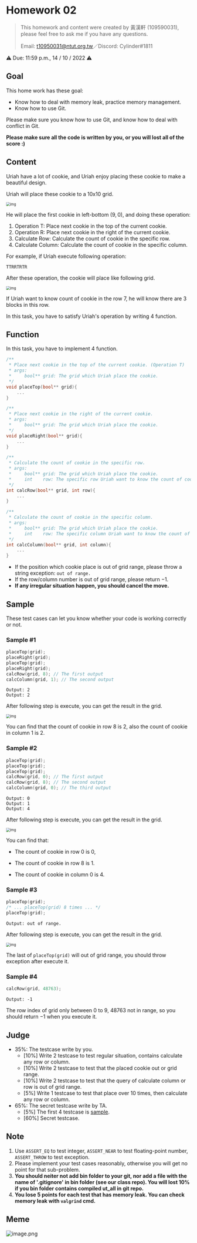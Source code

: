 # Homework 02

> This homework and content were created by 黃漢軒 (109590031), please feel free to ask me if you have any questions.
>
> Email: [t10950031@ntut.org.tw](mailto:t10950031@ntut.org.tw)／Discord: Cylinder#1811

⚠️ Due: 11:59 p.m., 14 / 10 / 2022 ⚠️



## Goal

This home work has these goal:

- Know how to deal with memory leak, practice memory management.
- Know how to use Git.

Please make sure you know how to use Git, and know how to deal with conflict in Git.

**Please make sure all the code is written by you, or you will lost all of the score :)**



## Content

Uriah have a lot of cookie, and Uriah enjoy placing these cookie to make a beautiful design.

Uriah will place these cookie to a 10x10 grid.

<img src="https://cdn.discordapp.com/attachments/989547753606631486/1012340811716886619/unknown.png" alt="img" style="zoom:67%;" />

He will place the first cookie in left-bottom $`(9, 0)`$, and doing these operation:

1. Operation T: Place next cookie in the top of the current cookie.
2. Operation R: Place next cookie in the right of the current cookie.
3. Calculate Row: Calculate the count of cookie in the specific row.
4. Calculate Column: Calculate the count of cookie in the specific column.



For example, if Uriah execute following operation: 

```
TTRRTRTR
```

After these operation, the cookie will place like following grid.

<img src="https://cdn.discordapp.com/attachments/989547753606631486/1012371505516118057/unknown.png" alt="img" style="zoom:67%;" />



If Uriah want to know count of cookie in the row $`7`$, he will know there are $`3`$ blocks in this row.

In this task, you have to satisfy Uriah's operation by writing $`4`$ function.



## Function

In this task, you have to implement 4 function.

```c++
/**
 * Place next cookie in the top of the current cookie. (Operation T)
 * args:
 *     bool** grid: The grid which Uriah place the cookie.
 */
void placeTop(bool** grid){
    ...
}
```

```c++
/**
 * Place next cookie in the right of the current cookie.
 * args:
 *     bool** grid: The grid which Uriah place the cookie.
 */
void placeRight(bool** grid){
    ...
}
```

```c++
/**
 * Calculate the count of cookie in the specific row.
 * args:
 *     bool** grid: The grid which Uriah place the cookie.
 *     int    row: The specific row Uriah want to know the count of cookie.
 */
int calcRow(bool** grid, int row){
    ...
}
```

```c++
/**
 * Calculate the count of cookie in the specific column.
 * args:
 *     bool** grid: The grid which Uriah place the cookie.
 *     int    row: The specific column Uriah want to know the count of cookie.
 */
int calcColumn(bool** grid, int column){
    ...
}
```

- If the position which cookie place is out of grid range, please throw a string exception: `out of range.`
- If the row/column number is out of grid range, please return $`-1`$.
- **If any irregular situation happen, you should cancel the move.**



## Sample

These test cases can let you know whether your code is working correctly or not.

### Sample #1

```c++
placeTop(grid);
placeRight(grid);
placeTop(grid);
placeRight(grid);
calcRow(grid, 8); // The first output
calcColumn(grid, 1); // The second output
```

```
Output: 2
Output: 2
```

After following step is execute, you can get the result in the grid.

<img src="https://cdn.discordapp.com/attachments/989547753606631486/1012367563268816927/unknown.png" alt="img" style="zoom:67%;" />

You can find that the count of cookie in row $`8`$ is $`2`$, also the count of cookie in column $`1`$ is $`2`$.



### Sample #2

```c++
placeTop(grid);
placeTop(grid);
placeTop(grid);
calcRow(grid, 0); // The first output
calcRow(grid, 8); // The second output
calcColumn(grid, 0); // The third output
```

```
Output: 0
Output: 1
Output: 4
```

After following step is execute, you can get the result in the grid.

<img src="https://cdn.discordapp.com/attachments/989547753606631486/1012368614474645585/unknown.png" alt="img" style="zoom:67%;" />

You can find that:

- The count of cookie in row $`0`$ is $`0`$, 

- The count of cookie in row $`8`$ is $`1`$.

- The count of cookie in column $`0`$ is $`4`$.



### Sample #3

```c++
placeTop(grid);
/* ... placeTop(grid) 8 times ... */
placeTop(grid);
```

```
Output: out of range.
```

After following step is execute, you can get the result in the grid.

<img src="https://cdn.discordapp.com/attachments/989547753606631486/1012370551572025395/unknown.png" alt="img" style="zoom:67%;" />

The last of `placeTop(grid)` will out of grid range, you should throw exception after execute it.



### Sample #4

```c++
calcRow(grid, 48763);
```

```
Output: -1
```

The row index of grid only between $`0`$ to $`9`$, $`48763`$ not in range, so you should return $`-1`$ when you execute it.



## Judge

- 35%: The testcase write by you.
  - $`[10\%]`$ Write 2 testcase to test regular situation, contains calculate any row or column.
  - $`[10\%]`$ Write 2 testcase to test that the placed cookie out or grid range.
  - $`[10\%]`$ Write 2 testcase to test that the query of calculate column or row is out of grid range.
  - $`[5\%]`$ Write 1 testcase to test that place over 10 times, then calculate any row or column.
- 65%: The secret testcase write by TA.
  - $`[5\%]`$ The first 4 testcase is [sample](#sample).
  - $`[60\%]`$ Secret testcase.



## Note

1. Use `ASSERT_EQ` to test integer, `ASSERT_NEAR` to test floating-point number, `ASSERT_THROW` to test exception.
2. Please implement your test cases reasonably, otherwise you will get no point for that sub-problem.
3. **You should neiter not add bin folder to your git, nor add a file with the name of '.gitignore' in bin folder (see our class repo). You will lost 10% if you bin folder contains compiled ut_all in git repo.**
4. **You lose 5 points for each test that has memory leak. You can check memory leak with `valgrind` cmd.**



## Meme

![image.png](https://media.discordapp.net/attachments/950048467294760990/1028252004692283422/unknown.png)
